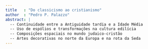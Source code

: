 ```yaml
---
title   : "Do classicismo ao cristianismo"
author  : "Pedro P. Palazzo"
abstract: |
  -- Continuidade entre a Antiguidade tardia e a Idade Média
  -- Uso de espólios e transformações na cultura edilícia
  -- Composições espaciais no mundo judaico-cristão
  -- Artes decorativas no norte da Europa e na rota da Seda
---
```

